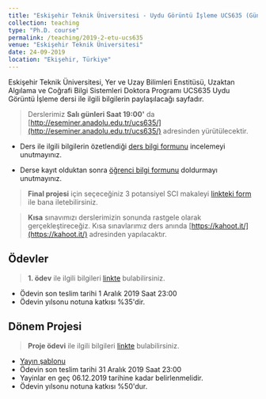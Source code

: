 ```yaml
---
title: "Eskişehir Teknik Üniversitesi - Uydu Görüntü İşleme UCS635 (Güncel) - 2019"
collection: teaching
type: "Ph.D. course"
permalink: /teaching/2019-2-etu-ucs635
venue: "Eskişehir Teknik Üniversitesi"
date: 24-09-2019
location: "Ekişehir, Türkiye"
---
```


Eskişehir Teknik Üniversitesi, Yer ve Uzay Bilimleri Enstitüsü, Uzaktan Algılama ve Coğrafi Bilgi Sistemleri Doktora Programı UCS635 Uydu Görüntü İşleme dersi ile ilgili bilgilerin paylaşılacağı sayfadır.

> Derslerimiz **Salı günleri Saat 19:00'** da [http://eseminer.anadolu.edu.tr/ucs635/](http://eseminer.anadolu.edu.tr/ucs635/) adresinden yürütülecektir.

* Ders ile ilgili bilgilerin özetlendiği [ders bilgi formunu](http://kalkan.github.io/files/ucs635-2019/UCS635_2019_UyduGoruntuIsleme_KaanKalkan.pdf) incelemeyi unutmayınız.

* Derse kayıt olduktan sonra [öğrenci bilgi formunu](https://goo.gl/forms/nQR3TQm4LoK9DMDJ3) doldurmayı unutmayınız.

> **Final projesi** için seçeceğiniz 3 potansiyel SCI makaleyi [linkteki form](https://goo.gl/forms/FQx6MshA8uV13PDF2) ile bana iletebilirsiniz.

> **Kısa** sınavımızı derslerimizin sonunda rastgele olarak gerçekleştireceğiz.  Kısa sınavlarımız ders anında [https://kahoot.it/](https://kahoot.it/) adresinden yapılacaktır.


Ödevler
------
> **1. ödev** ile ilgili bilgileri [linkte](http://kalkan.github.io/files/ucs635-2019/odev1-2019-aralik.pdf) bulabilirsiniz. 
* Ödevin son teslim tarihi 1 Aralık 2019 Saat 23:00 
* Ödevin yılsonu notuna katkısı %35'dir.

Dönem Projesi
------

> **Proje ödevi** ile ilgili bilgileri [linkte](http://kalkan.github.io/files/ucs635-2019/donemprojesi.pdf) bulabilirsiniz. 
* [Yayın şablonu](http://kalkan.github.io/files/ucs635-2019/UZAL_CBS_2018_bildiri_formati.docx)
* Ödevin son teslim tarihi 31 Aralık 2019 Saat 23:00 
* Yayinlar en geç 06.12.2019 tarihine kadar belirlenmelidir.
* Ödevin yılsonu notuna katkısı %50'dur.



